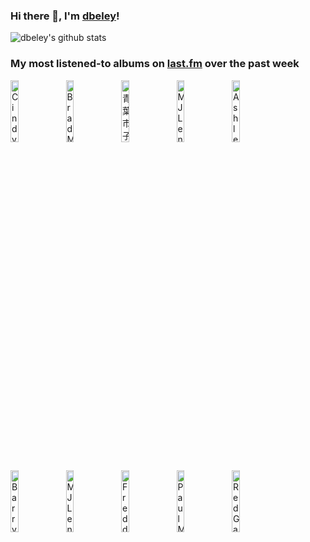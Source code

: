 ### Hi there 👋, I'm [dbeley](https://dbeley.ovh/en)!

![dbeley's github stats](https://github-readme-stats.vercel.app/api?username=dbeley)

### My most listened-to albums on [last.fm](https://www.last.fm/user/d_beley) over the past week

[<img src='https://lastfm.freetls.fastly.net/i/u/300x300/5e08a87a091d9db75ce1bf39ee14ca53.png' width='16%' height='16%' alt='Cindy Lee - Diamond Jubilee'>](https://www.last.fm/music/cindy%2blee/diamond%2bjubilee)&nbsp;
[<img src='https://lastfm.freetls.fastly.net/i/u/300x300/f91ec31d471ac008755ab90a69e206af.jpg' width='16%' height='16%' alt='Brad Mehldau - Highway Rider'>](https://www.last.fm/music/brad%2bmehldau/highway%2brider)&nbsp;
[<img src='https://lastfm.freetls.fastly.net/i/u/300x300/cc76ae470672ae094207232cfa9f81b8.jpg' width='16%' height='16%' alt='青葉市子 - Luminescent Creatures'>](https://www.last.fm/music/%25e9%259d%2592%25e8%2591%2589%25e5%25b8%2582%25e5%25ad%2590/luminescent%2bcreatures)&nbsp;
[<img src='https://lastfm.freetls.fastly.net/i/u/300x300/a2c44050058fb5260a113b962dec2bc2.png' width='16%' height='16%' alt='MJ Lenderman - Manning Fireworks'>](https://www.last.fm/music/mj%2blenderman/manning%2bfireworks)&nbsp;
[<img src='https://lastfm.freetls.fastly.net/i/u/300x300/9833faecd5d4d7b2819985c06c1204b4.jpg' width='16%' height='16%' alt='Ashley Henry - Beautiful Vinyl Hunter'>](https://www.last.fm/music/ashley%2bhenry/beautiful%2bvinyl%2bhunter)&nbsp;
<br>
[<img src='https://lastfm.freetls.fastly.net/i/u/300x300/96bbce66f64347f393d1fc1fb05199f3.jpg' width='16%' height='16%' alt='Barry Harris - Breakin It Up'>](https://www.last.fm/music/barry%2bharris/breakin%2527%2bit%2bup)&nbsp;
[<img src='https://lastfm.freetls.fastly.net/i/u/300x300/1abffa4d62b3a091b403fef4453db44e.jpg' width='16%' height='16%' alt='MJ Lenderman - Boat Songs'>](https://www.last.fm/music/mj%2blenderman/boat%2bsongs)&nbsp;
[<img src='https://lastfm.freetls.fastly.net/i/u/300x300/878e16f63bd1ccb172f7489e5acdca9a.jpg' width='16%' height='16%' alt='Freddie Hubbard - Backlash'>](https://www.last.fm/music/freddie%2bhubbard/backlash)&nbsp;
[<img src='https://lastfm.freetls.fastly.net/i/u/300x300/de9d83c3296b6625aa94cf870732645f.jpg' width='16%' height='16%' alt='Paul McCartney & Linda McCartney - RAM'>](https://www.last.fm/music/paul%2bmccartney%2b%2526%2blinda%2bmccartney/ram)&nbsp;
[<img src='https://lastfm.freetls.fastly.net/i/u/300x300/ec3793a81db778da2582699f06298071.jpg' width='16%' height='16%' alt='Red Garland - The Quota'>](https://www.last.fm/music/red%2bgarland/the%2bquota)&nbsp;
<br>
